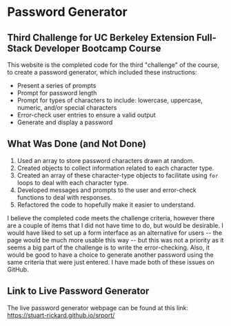# Password Generator

## Third Challenge for UC Berkeley Extension Full-Stack Developer Bootcamp Course

This website is the completed code for the third "challenge" of the course, to create a password generator, which included these instructions:
* Present a series of prompts
* Prompt for password length
* Prompt for types of characters to include: lowercase, uppercase, numeric, and/or special characters
* Error-check user entries to ensure a valid output
* Generate and display a password

## What Was Done (and Not Done)

1. Used an array to store password characters drawn at random.
2. Created objects to collect information related to each character type.
3. Created an array of these character-type objects to facilitate using `for` loops to deal with each character type.
4. Developed messages and prompts to the user and error-check functions to deal with responses.
5. Refactored the code to hopefully make it easier to understand.

I believe the completed code meets the challenge criteria, however there are a couple of items that I did not have time to do, but would be desirable.  I would have liked to set up a form interface as an alternative for users -- the page would be much more usable this way -- but this was not a priority as it seems a big part of the challenge is to write the error-checking.  Also, it would be good to have a choice to generate another password using the same criteria that were just entered.  I have made both of these issues on GitHub.
  
## Link to Live Password Generator
  
The live password generator webpage can be found at this link: 
https://stuart-rickard.github.io/srport/
